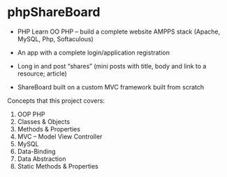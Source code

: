 # phpShareBoard

* PHP Learn OO PHP – build a complete website AMPPS stack (Apache, MySQL, Php, Softaculous)

* An app with a complete login/application registration
* Long in and post “shares” (mini posts with title, body and link to a resource; article)
* ShareBoard built on a custom MVC framework built from scratch

Concepts that this project covers:
1.	OOP PHP
2.	Classes & Objects
3.	Methods & Properties
4.	MVC – Model View Controller
5.	MySQL
6.	Data-Binding
7.	Data Abstraction
8.	Static Methods & Properties

